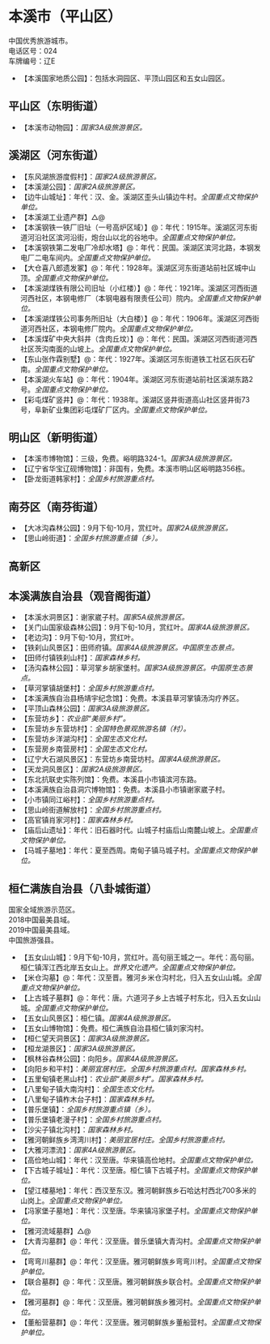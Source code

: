 # 本溪市（平山区）  
中国优秀旅游城市。  
电话区号：024  
车牌编号：辽E  
* 【本溪国家地质公园】：包括水洞园区、平顶山园区和五女山园区。  

## 平山区（东明街道）  
* 【本溪市动物园】：*国家3A级旅游景区。*  

## 溪湖区（河东街道）  
* 【东风湖旅游度假村】：*国家2A级旅游景区。*  
* 【本溪湖公园】：*国家2A级旅游景区。*  
* 【边牛山城址】：年代：汉、金。溪湖区歪头山镇边牛村。*全国重点文物保护单位。*  
* 【本溪湖工业遗产群】△@
* 【本溪钢铁一铁厂旧址（一号高炉区域）】@：年代：1915年。溪湖区河东街道河沿社区滨河沿街，炮台山以北的谷地中。*全国重点文物保护单位。*  
* 【本溪钢铁第二发电厂冷却水塔】@：年代：民国。溪湖区滨河北路，本钢发电厂二电车间内。*全国重点文物保护单位。*  
* 【大仓喜八郎遗发冢】@：年代：1928年。溪湖区河东街道站前社区城中山顶。*全国重点文物保护单位。*  
* 【本溪湖煤铁有限公司旧址（小红楼）】@：年代：1921年。溪湖区河西街道河西社区，本钢电修厂（本钢电器有限责任公司）院内。*全国重点文物保护单位。*  
* 【本溪湖煤铁公司事务所旧址（大白楼）】@：年代：1906年。溪湖区河西街道河西社区，本钢电修厂院内。*全国重点文物保护单位。*    
* 【本溪煤矿中央大斜井（含肉丘坟）】@：年代：民国。溪湖区河西街道河西社区茨沟南面的山坡上。*全国重点文物保护单位。*    
* 【东山张作霖别墅】@：年代：1927年。溪湖区河东街道铁工社区石灰石矿南。*全国重点文物保护单位。*    
* 【本溪湖火车站】@：年代：1904年。溪湖区河东街道站前社区溪湖东路2号。*全国重点文物保护单位。*    
* 【彩屯煤矿竖井】@：年代：1938年。溪湖区竖井街道高山社区竖井街73号，阜新矿业集团彩屯煤矿厂区内。*全国重点文物保护单位。*    

## 明山区（新明街道）  
* 【本溪市博物馆】：三级，免费。峪明路324-1。*国家3A级旅游景区。*  
* 【辽宁省华宝辽砚博物馆】：非国有，免费。本溪市明山区峪明路356栋。  
* 【卧龙街道韩家村】：*全国乡村旅游重点村。*  

## 南芬区（南芬街道）  
* 【大冰沟森林公园】：9月下旬-10月，赏红叶。*国家2A级旅游景区。*  
* 【思山岭街道】：*全国乡村旅游重点镇（乡）。*  

## 高新区  

## 本溪满族自治县（观音阁街道）  
* 【本溪水洞景区】：谢家崴子村。*国家5A级旅游景区。*  
* 【关门山国家级森林公园】：9月下旬-10月，赏红叶。*国家4A级旅游景区。*
* 【老边沟】：9月下旬-10月，赏红叶。
* 【铁刹山风景区】：田师府镇。*国家4A级旅游景区。中国原生态景点。*  
* 【田师付镇铁刹山村】：*国家森林乡村。*  
* 【汤沟森林公园】：草河掌乡胡家堡村。*国家3A级旅游景区。中国原生态景点。*  
* 【草河掌镇胡堡村】：*全国乡村旅游重点村。*  
* 【本溪满族自治县杨靖宇纪念馆】：免费。本溪县草河掌镇汤沟疗养区。  
* 【平顶山森林公园】：*国家3A级旅游景区。*  
* 【东营坊乡】：*农业部“美丽乡村”。*  
* 【东营坊乡东营坊村】：*全国特色景观旅游名镇（村）。*  
* 【东营坊乡洋湖沟村】：*全国生态文化村。*  
* 【东营房乡南营房村】：*全国生态文化村。*  
* 【辽宁大石湖风景区】：东营坊乡南营坊村。*国家4A级旅游景区。*  
* 【天龙洞风景区】：*国家2A级旅游景区。*  
* 【东北抗联史实陈列馆】：免费。本溪县小市镇滨河东路。  
* 【本溪满族自治县洞穴博物馆】：免费。本溪县小市镇谢家崴子村。  
* 【小市镇同江峪村】：*全国乡村旅游重点村。*  
* 【思山岭街道解放村】：*全国乡村旅游重点村。*  
* 【高官镇肖家河村】：*国家森林乡村。*  
* 【庙后山遗址】：年代：旧石器时代。山城子村庙后山南麓山坡上。*全国重点文物保护单位。*    
* 【马城子墓地】：年代：夏至西周。南甸子镇马城子村。*全国重点文物保护单位。*    

## 桓仁满族自治县（八卦城街道）  
国家全域旅游示范区。  
2018中国最美县域。  
2019中国最美县域。  
中国旅游强县。  
* 【五女山山城】：9月下旬-10月，赏红叶。高句丽王城之一。年代：高句丽。桓仁镇浑江西北岸五女山上。*世界文化遗产。全国重点文物保护单位。*  
* 【米仓沟墓】@：年代：汉至晋。雅河乡米仓沟村北，归入五女山山城。*全国重点文物保护单位。*  
* 【上古城子墓群】@：年代：唐。六道河子乡上古城子村东北，归入五女山山城。*全国重点文物保护单位。*  
* 【五女山风景区】：桓仁镇。*国家4A级旅游景区。*  
* 【五女山博物馆】：免费。桓仁满族自治县桓仁镇刘家沟村。  
* 【桓仁望天洞景区】：*国家3A级旅游景区。*  
* 【桓龙湖景区】：*国家3A级旅游景区。*  
* 【枫林谷森林公园】：向阳乡。*国家4A级旅游景区。*  
* 【向阳乡和平村】：*美丽宜居村庄。全国乡村旅游重点村。国家森林乡村。*  
* 【五里甸镇老黑山村】：*农业部“美丽乡村”。国家森林乡村。*  
* 【八里甸子镇大南沟村】：*全国生态文化村。*  
* 【八里甸子镇柞木台子村】：*国家森林乡村。*  
* 【普乐堡镇】：*全国乡村旅游重点镇（乡）。*  
* 【普乐堡镇老漫子村】：*全国乡村旅游重点村。*  
* 【沙尖子镇北沟村】：*国家森林乡村。*  
* 【雅河朝鲜族乡湾湾川村】：*美丽宜居村庄。全国乡村旅游重点村。*  
* 【大雅河漂流】：*国家4A级旅游景区。*  
* 【高俭地山城】：年代：汉至唐。华来镇高俭地村。*全国重点文物保护单位。*    
* 【下古城子城址】：年代：汉至唐。桓仁镇下古城子村。*全国重点文物保护单位。*   
* 【望江楼墓地】：年代：西汉至东汉。雅河朝鲜族乡石哈达村西北700多米的山岗上。*全国重点文物保护单位。*   
* 【冯家堡子墓地】：年代：汉至唐。华来镇冯家堡子村。*全国重点文物保护单位。*   
* 【雅河流域墓群】△@
* 【大青沟墓群】@：年代：汉至唐。普乐堡镇大青沟村。*全国重点文物保护单位。*  
* 【弯弯川墓群】@：年代：汉至唐。雅河朝鲜族乡弯弯川村。*全国重点文物保护单位。*  
* 【联合墓群】@：年代：汉至唐。雅河朝鲜族乡联合村。*全国重点文物保护单位。*  
* 【雅河墓群】@：年代：汉至唐。雅河朝鲜族乡雅河村。*全国重点文物保护单位。*  
* 【董船营墓群】@：年代：汉至唐。雅河朝鲜族乡董船营村。*全国重点文物保护单位。*  